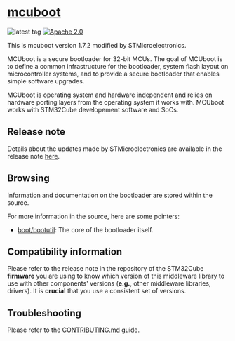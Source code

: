 # [mcuboot](http://mcuboot.com/)

![latest tag](https://img.shields.io/github/v/tag/STMicroelectronics/stm32-mw-mcuboot.svg?color=brightgreen)
[![Apache 2.0](https://img.shields.io/badge/License-Apache%202.0-blue.svg)][license]

[license]: https://github.com/mcu-tools/mcuboot/blob/master/LICENSE

This is mcuboot version 1.7.2 modified by STMicroelectronics.

MCUboot is a secure bootloader for 32-bit MCUs. The goal of MCUboot is to
define a common infrastructure for the bootloader, system flash layout on
microcontroller systems, and to provide a secure bootloader that enables
simple software upgrades.

MCUboot is operating system and hardware independent and relies on
hardware porting layers from the operating system it works with.
MCUboot works with STM32Cube developement software and SoCs.

## Release note

Details about the updates made by STMicroelectronics are available in the release note [here](https://github.com/STMicroelectronics/stm32-mw-mcuboot/blob/main/st_readme.txt).

## Browsing

Information and documentation on the bootloader are stored within the source.

For more information in the source, here are some pointers:

- [boot/bootutil](boot/bootutil): The core of the bootloader itself.

## Compatibility information

Please refer to the release note in the repository of the STM32Cube **firmware** you are using to know which version of this middleware library to use with other components' versions (**e.g.**, other middleware libraries, drivers). It is **crucial** that you use a consistent set of versions.

## Troubleshooting

Please refer to the [CONTRIBUTING.md](CONTRIBUTING.md) guide.
